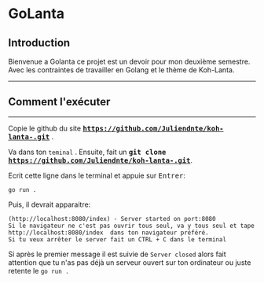 # GoLanta

## Introduction

Bienvenue a Golanta ce projet est un devoir pour mon deuxième semestre. Avec les contraintes de travailler en Golang et le thème de Koh-Lanta.

---

## Comment l'exécuter

---


Copie le github du site  **<kbd>https://github.com/Juliendnte/koh-lanta-.git</kbd>** .

Va dans ton  ```teminal``` . Ensuite, fait un **<kbd>git clone https://github.com/Juliendnte/koh-lanta-.git</kbd>**.

Ecrit cette ligne dans le terminal et appuie sur <kbd>Entrer</kbd>:
```
go run .
```

Puis, il devrait apparaitre:
```
(http://localhost:8080/index) - Server started on port:8080
Si le navigateur ne c'est pas ouvrir tous seul, va y tous seul et tape  http://localhost:8080/index  dans ton navigateur préféré.
Si tu veux arrêter le server fait un CTRL + C dans le terminal 
```

Si après le premier message il est suivie de ```Server closed``` alors fait attention que tu n'as pas déjà un serveur ouvert sur ton ordinateur ou juste retente le ```go run .```